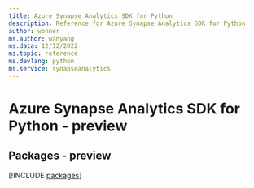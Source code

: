 ```yaml
---
title: Azure Synapse Analytics SDK for Python
description: Reference for Azure Synapse Analytics SDK for Python
author: wonner
ms.author: wanyang
ms.data: 12/12/2022
ms.topic: reference
ms.devlang: python
ms.service: synapseanalytics
---
```

# Azure Synapse Analytics SDK for Python - preview
## Packages - preview
[!INCLUDE [packages](synapse-analytics-index.md)]